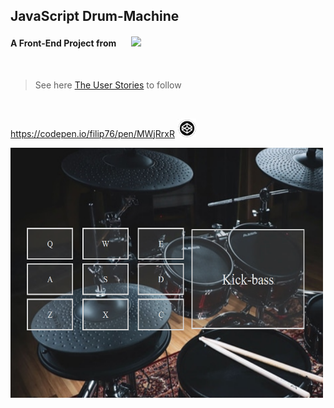 ## JavaScript Drum-Machine

#### A Front-End Project from &ensp; &ensp; <img src="https://design-style-guide.freecodecamp.org/downloads/fcc_primary_large.png" width="150px" />

<br />

> See here [The User Stories](https://www.freecodecamp.org/learn/front-end-libraries/front-end-libraries-projects/build-a-drum-machine) to follow

<br />

<https://codepen.io/filip76/pen/MWjRrxR> <img src="code.png" width="30" height="30">

<img src="drumMachine.PNG" height="400px" width="500px" />
